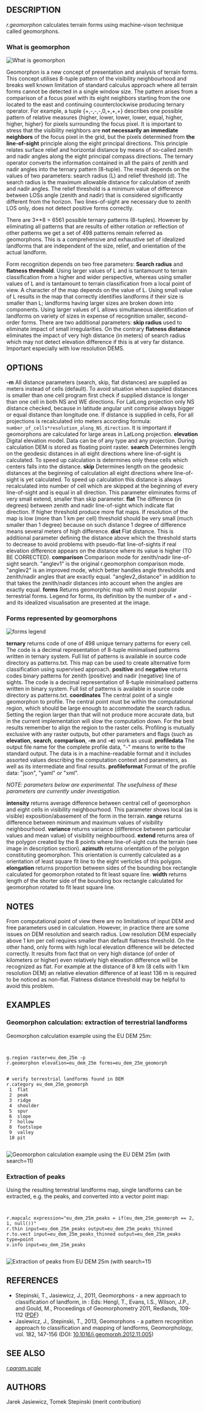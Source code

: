

## DESCRIPTION

*r.geomorphon* calculates terrain forms using machine-vison
technique called geomorphons.

### What is geomorphon

![What is geomorphon](geomorphon.png)

Geomorphon is a new concept of presentation and analysis of terrain
forms. This concept utilises 8-tuple pattern of the visibility
neighbourhood and breaks well known limitation of standard calculus
approach where all terrain forms cannot be detected in a single window
size. The pattern arises from a comparison of a focus pixel with its eight
neighbors starting from the one located to the east and continuing
counterclockwise producing ternary operator. For example, a tuple
{+,-,-,-,0,+,+,+} describes one possible pattern of relative measures
{higher, lower, lower, lower, equal, higher, higher, higher} for pixels
surrounding the focus pixel. It is important to stress that the visibility
neighbors are **not necessarily an immediate neighbors** of the focus
pixel in the grid, but the pixels determined from **the line-of-sight**
principle along the eight principal directions. This principle relates
surface relief and horizontal distance by means of so-called zenith and
nadir angles along the eight principal compass directions. The ternary
operator converts the information contained in all the pairs of zenith and
nadir angles into the ternary pattern (8-tuple). The result depends on the
values of two parameters: search radius (L) and relief threshold (d). The
search radius is the maximum allowable distance for calculation of zenith
and nadir angles. The relief threshold is a minimum value of difference
between LOSs angle (zenith and nadir) that is considered significantly
different from the horizon. Two lines-of-sight are necessary due to zenith
LOS only, does not detect positive forms correctly.

There are 3\*\*8 = 6561 possible ternary patterns (8-tuples). However by
eliminating all patterns that are results of either rotation or reflection
of other patterns we get a set of 498 patterns remain referred as geomorphons.
This is a comprehensive and exhaustive set of idealized landforms that are
independent of the size, relief, and orientation of the actual landform.

Form recognition depends on two free parameters: **Search radius**
and **flatness threshold**. Using larger values of L and is tantamount
to terrain classification from a higher and wider perspective, whereas
using smaller values of L and is tantamount to terrain classification from
a local point of view. A character of the map depends on the value of L.
Using small value of L results in the map that correctly identifies
landforms if their size is smaller than L; landforms having larger sizes
are broken down into components. Using larger values of L allows
simultaneous identification of landforms on variety of sizes in expense of
recognition smaller, second-order forms. There are two additional
parameters: **skip radius** used to eliminate impact of small
irregularities. On the contrary **flatness distance** eliminates the
impact of very high distance (in meters) of search radius which may not
detect elevation difference if this is at very far distance. Important
especially with low resolution DEMS.

## OPTIONS

**-m**
All distance parameters (search, skip, flat distances) are supplied as meters instead of cells (default). To avoid situation when supplied distances is smaller than one cell program first check if supplied distance is longer than one cell in both NS and WE directions. For LatLong projection only NS distance checked, because in latitude angular unit comprise always bigger or equal distance than longitude one. If distance is supplied in cells, For all projections is recalculated into meters according formula: `number_of_cells*resolution_along_NS_direction`. It is important if geomorphons are calculated for large areas in LatLong projection.
**elevation**
Digital elevation model. Data can be of any type and any projection. During calculation DEM is stored as floating point raster.
**search**
Determines length on the geodesic distances in all eight directions where line-of-sight is calculated. To speed up calculation is determines only these cells which centers falls into the distance.
**skip**
Determines length on the geodesic distances at the beginning of calculation all eight directions where line-of-sight is yet calculated. To speed up calculation this distance is always recalculated into number of cell which are skipped at the beginning of every line-of-sight and is equal in all direction. This parameter eliminates forms of very small extend, smaller than skip parameter.
**flat**
The difference (in degrees) between zenith and nadir line-of-sight which indicate flat direction. If higher threshold produce more flat maps. If resolution of the map is low (more than 1 km per cell) threshold should be very small (much smaller than 1 degree) because on such distance 1 degree of difference means several meters of high difference.
**dist**
Flat distance. This is additional parameter defining the distance above which the threshold starts to decrease to avoid problems with pseudo-flat line-of-sights if real elevation difference appears on the distance where its value is higher (TO BE CORRECTED).
**comparison**
Comparison mode for zenith/nadir line-of-sight search. "anglev1" is
the original r.geomorphon comparison mode. "anglev2" is an improved
mode, which better handles angle thresholds and zenith/nadir angles
that are exactly equal. "anglev2\_distance" in addition to that takes
the zenith/nadir distances into account when the angles are exactly
equal.
**forms**
Returns geomorphic map with 10 most popular terrestrial forms. Legend for forms, its definition by the number of *+* and *-* and its idealized visualisation are presented at the image.

### Forms represented by geomorphons

![forms legend](legend.png)

**ternary**
returns code of one of 498 unique ternary patterns for every cell. The code is a decimal representation of 8-tuple minimalised patterns written in ternary system. Full list of patterns is available in source code directory as patterns.txt. This map can be used to create alternative form classification using supervised approach.
**positive** and **negative**
returns codes binary patterns for zenith (positive) and nadir (negative) line of sights. The code is a decimal representation of 8-tuple minimalised patterns written in binary system. Full list of patterns is available in source code directory as patterns.txt.
**coordinates**
The central point of a single geomorphon to profile. The central
point must be within the computational region, which should be large
enough to accommodate the search radius. Setting the region larger than
that will not produce more accurate data, but in the current
implementation will slow the computation down. For the best results
remember to align the region to the raster cells. Profiling is mutually
exclusive with any raster outputs, but other parameters and flags (such
as **elevation**, **search**, **comparison**, **-m** and
**-e**) work as usual.
**profiledata**
The output file name for the complete profile data, "-" means to
write to the standard output. The data is in a machine-readable format
and it includes assorted values describing the computation context and
parameters, as well as its intermediate and final results.
**profileformat**
Format of the profile data: "json", "yaml" or "xml".

*NOTE: parameters below are experimental. The usefulness of these parameters are currently under investigation.*

**intensity**
returns average difference between central cell of geomorphon and eight cells in visibility neighbourhood. This parameter shows local (as is visible) exposition/abasement of the form in the terrain.
**range**
returns difference between minimum and maximum values of visibility neighbourhood.
**variance**
returns variance (difference between particular values and mean value) of visibility neighbourhood.
**extend**
returns area of the polygon created by the 8 points where line-of-sight cuts the terrain (see image in description section).
**azimuth**
returns orientation of the polygon constituting geomorphon. This orientation is currently calculated as a orientation of least square fit line to the eight verticles of this polygon.
**elongation**
returns proportion between sides of the bounding box rectangle calculated for geomorphon rotated to fit least square line.
**width**
returns length of the shorter side of the bounding box rectangle calculated for geomorphon rotated to fit least square line.

## NOTES

From computational point of view there are no limitations of input DEM and
free parameters used in calculation. However, in practice there are some
issues on DEM resolution and search radius. Low resolution DEM especially
above 1 km per cell requires smaller than default flatness threshold. On
the other hand, only forms with high local elevation difference will be
detected correctly. It results from fact that on very high distance (of
order of kilometers or higher) even relatively high elevation difference
will be recognized as flat. For example at the distance of 8 km (8 cells
with 1 km resolution DEM) an relative elevation difference of at least 136
m is required to be noticed as non-flat. Flatness distance threshold may
be helpful to avoid this problem.

## EXAMPLES


### Geomorphon calculation: extraction of terrestrial landforms

Geomorphon calculation example using the EU DEM 25m:

```


g.region raster=eu_dem_25m -p
r.geomorphon elevation=eu_dem_25m forms=eu_dem_25m_geomorph


# verify terrestrial landforms found in DEM
r.category eu_dem_25m_geomorph
 1  flat
 2  peak
 3  ridge
 4  shoulder
 5  spur
 6  slope
 7  hollow
 8  footslope
 9  valley
 10 pit


```


![Geomorphon calculation example using the EU DEM 25m (with search=11)](r_geomorphon.png)


### Extraction of peaks

Using the resulting terrestrial landforms map, single landforms can
be extracted, e.g. the peaks, and converted into a vector point map:

```


r.mapcalc expression="eu_dem_25m_peaks = if(eu_dem_25m_geomorph == 2, 1, null())"
r.thin input=eu_dem_25m_peaks output=eu_dem_25m_peaks_thinned
r.to.vect input=eu_dem_25m_peaks_thinned output=eu_dem_25m_peaks type=point
v.info input=eu_dem_25m_peaks


```


![Extraction of peaks from EU DEM 25m (with search=11)](r_geomorphon_peaks.png)


## REFERENCES

* Stepinski, T., Jasiewicz, J., 2011, Geomorphons - a new approach to
  classification of landform, in : Eds: Hengl, T., Evans, I.S., Wilson,
  J.P., and Gould, M., Proceedings of Geomorphometry 2011, Redlands,
  109-112 ([PDF](https://www.geomorphometry.org/uploads/pdf/pdf2011/StepinskiJasiewicz2011geomorphometry.pdf))
* Jasiewicz, J., Stepinski, T., 2013, Geomorphons - a pattern
  recognition approach to classification and mapping of landforms,
  Geomorphology, vol. 182, 147-156 (DOI: [10.1016/j.geomorph.2012.11.005](https://doi.org/10.1016/j.geomorph.2012.11.005))


## SEE ALSO

*[r.param.scale](r.param.scale.html)*

## AUTHORS

Jarek Jasiewicz, Tomek Stepinski (merit contribution)
